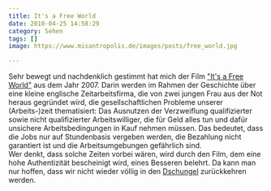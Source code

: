 ```yaml
---
title: It's a Free World
date: 2010-04-25 14:58:29
category: Sehen
tags: []
image: https://www.misantropolis.de/images/posts/free_world.jpg

---
```


Sehr bewegt und nachdenklich gestimmt hat mich der Film ["It's a Free World"](http://www.imdb.com/title/tt0807054/) aus dem Jahr 2007. Darin werden im Rahmen der Geschichte über eine kleine englische Zeitarbeitsfirma, die von zwei jungen Frau aus der Not heraus gegründet wird, die gesellschaftlichen Probleme unserer (Arbeits-)zeit thematisiert: Das Ausnutzen der Verzweiflung qualifizierter sowie nicht qualifizierter Arbeitswilliger, die für Geld alles tun und dafür unsichere Arbeitsbedingungen in Kauf nehmen müssen. Das bedeutet, dass die Jobs nur auf Stundenbasis vergeben werden, die Bezahlung nicht garantiert ist und die Arbeitsumgebungen gefährlich sind.  
Wer denkt, dass solche Zeiten vorbei wären, wird durch den Film, dem eine hohe Authentizität bescheinigt wird, eines Besseren belehrt. Da kann man nur hoffen, dass wir nicht wieder völlig in den [Dschungel](http://de.wikipedia.org/wiki/Upton_Sinclair) zurückkehren werden.
